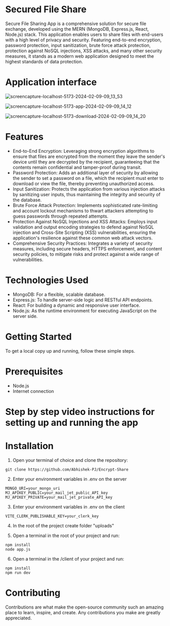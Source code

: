 # Secured File Share

Secure File Sharing App is a comprehensive solution for secure file exchange, developed using the MERN (MongoDB, Express.js, React, Node.js) stack. This application enables users to share files with end-users with a high level of privacy and security. Featuring end-to-end encryption, password protection, input sanitization, brute force attack protection, protection against NoSQL injections, XSS attacks, and many other security measures, it stands as a modern web application designed to meet the highest standards of data protection.

# Application interface

![screencapture-localhost-5173-2024-02-09-09_13_53](https://github.com/Kuzma02/Secured-File-Share/assets/138793624/bd3c6cf8-5a0a-4c96-a7c7-a77052a2674e)

![screencapture-localhost-5173-app-2024-02-09-09_14_12](https://github.com/Kuzma02/Secured-File-Share/assets/138793624/da30c3e4-bf2e-4550-b7b9-2ff8e1acbf77)

![screencapture-localhost-5173-download-2024-02-09-09_14_20](https://github.com/Kuzma02/Secured-File-Share/assets/138793624/3f9a9ffb-1e81-4d33-a7c6-ba1f08d64c82)

# Features
- End-to-End Encryption: Leveraging strong encryption algorithms to ensure that files are encrypted from the moment they leave the sender's device until they are decrypted by the recipient, guaranteeing that the contents remain confidential and tamper-proof during transit.
- Password Protection: Adds an additional layer of security by allowing the sender to set a password on a file, which the recipient must enter to download or view the file, thereby preventing unauthorized access.
- Input Sanitization: Protects the application from various injection attacks by sanitizing user inputs, thus maintaining the integrity and security of the database.
- Brute Force Attack Protection: Implements sophisticated rate-limiting and account lockout mechanisms to thwart attackers attempting to guess passwords through repeated attempts.
- Protection Against NoSQL Injections and XSS Attacks: Employs input validation and output encoding strategies to defend against NoSQL injection and Cross-Site Scripting (XSS) vulnerabilities, ensuring the application's resilience against these common web attack vectors.
- Comprehensive Security Practices: Integrates a variety of security measures, including secure headers, HTTPS enforcement, and content security policies, to mitigate risks and protect against a wide range of vulnerabilities.

# Technologies Used
- MongoDB: For a flexible, scalable database.
- Express.js: To handle server-side logic and RESTful API endpoints.
- React: For building a dynamic and responsive user interface.
- Node.js: As the runtime environment for executing JavaScript on the server side.

# Getting Started
To get a local copy up and running, follow these simple steps.

# Prerequisites
- Node.js
- Internet connection

# Step by step video instructions for setting up and running the app


# Installation

1. Open your terminal of choice and clone the repository:
```
git clone https://github.com/Abhishek-PJ/Encrypt-Share
```

2. Enter your environment variables in .env on the server
```
MONGO_URI=your_mongo_uri
MJ_APIKEY_PUBLIC=your_mail_jet_public_API_key
MJ_APIKEY_PRIVATE=your_mail_jet_private_API_key
```

3. Enter your environment variables in .env on the client
```
VITE_CLERK_PUBLISHABLE_KEY=your_clerk_key
```

4. In the root of the project create folder "uploads"

5. Open a terminal in the root of your project and run:
```
npm install
node app.js
```
6. Open a terminal in the /client of your project and run:
```
npm install
npm run dev
```

# Contributing
Contributions are what make the open-source community such an amazing place to learn, inspire, and create. Any contributions you make are greatly appreciated.

